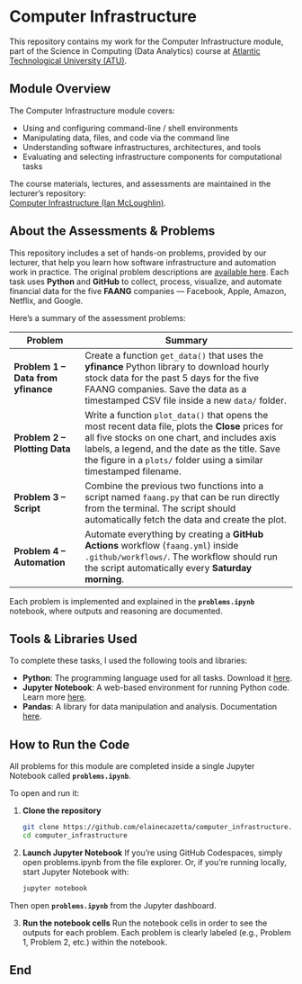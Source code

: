 # Computer Infrastructure

This repository contains my work for the Computer Infrastructure module, part of the Science in Computing (Data Analytics) course at [Atlantic Technological University (ATU)](https://www.atu.ie/).

## Module Overview

The Computer Infrastructure module covers:

- Using and configuring command-line / shell environments  
- Manipulating data, files, and code via the command line  
- Understanding software infrastructures, architectures, and tools  
- Evaluating and selecting infrastructure components for computational tasks 

The course materials, lectures, and assessments are maintained in the lecturer’s repository:  
[Computer Infrastructure (Ian McLoughlin)](https://github.com/ianmcloughlin/computer-infrastructure).

## About the Assessments & Problems

This repository includes a set of hands-on problems, provided by our lecturer, that help you learn how software infrastructure and automation work in practice. The original problem descriptions are [available here](https://github.com/ianmcloughlin/computer-infrastructure/blob/main/assessment/problems.md).
Each task uses **Python** and **GitHub** to collect, process, visualize, and automate financial data for the five **FAANG** companies — Facebook, Apple, Amazon, Netflix, and Google.

Here’s a summary of the assessment problems:

| Problem | Summary |
|----------|----------|
| **Problem 1 – Data from yfinance** | Create a function `get_data()` that uses the **yfinance** Python library to download hourly stock data for the past 5 days for the five FAANG companies. Save the data as a timestamped CSV file inside a new `data/` folder. |
| **Problem 2 – Plotting Data** | Write a function `plot_data()` that opens the most recent data file, plots the **Close** prices for all five stocks on one chart, and includes axis labels, a legend, and the date as the title. Save the figure in a `plots/` folder using a similar timestamped filename. |
| **Problem 3 – Script** | Combine the previous two functions into a script named `faang.py` that can be run directly from the terminal. The script should automatically fetch the data and create the plot. |
| **Problem 4 – Automation** | Automate everything by creating a **GitHub Actions** workflow (`faang.yml`) inside `.github/workflows/`. The workflow should run the script automatically every **Saturday morning**. |

Each problem is implemented and explained in the **`problems.ipynb`** notebook, where outputs and reasoning are documented.

## Tools & Libraries Used

To complete these tasks, I used the following tools and libraries:

- **Python**: The programming language used for all tasks. Download it [here](https://www.python.org/downloads/).  
- **Jupyter Notebook**: A web-based environment for running Python code. Learn more [here](https://jupyter.org/).  
- **Pandas**: A library for data manipulation and analysis. Documentation [here](https://pandas.pydata.org/docs/).

## How to Run the Code  

All problems for this module are completed inside a single Jupyter Notebook called **`problems.ipynb`**. 

To open and run it: 

1. **Clone the repository**  
   ```bash
   git clone https://github.com/elainecazetta/computer_infrastructure.git
   cd computer_infrastructure
   ```  
2. **Launch Jupyter Notebook**
If you’re using GitHub Codespaces, simply open problems.ipynb from the file explorer.
Or, if you’re running locally, start Jupyter Notebook with:  
   ```bash
   jupyter notebook
   ```
Then open **`problems.ipynb`** from the Jupyter dashboard.

3. **Run the notebook cells**
Run the notebook cells in order to see the outputs for each problem.
Each problem is clearly labeled (e.g., Problem 1, Problem 2, etc.) within the notebook.

## End